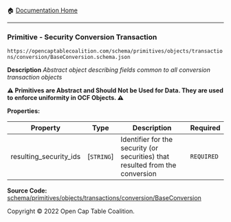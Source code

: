 :house: [Documentation Home](/README.md)

---

### Primitive - Security Conversion Transaction

`https://opencaptablecoalition.com/schema/primitives/objects/transactions/conversion/BaseConversion.schema.json`

**Description** _Abstract object describing fields common to all conversion transaction objects_

**:warning: Primitives are Abstract and Should Not be Used for Data. They are used to enforce uniformity in OCF Objects. :warning:**

**Properties:**

| Property               | Type       | Description                                                                   | Required   |
| ---------------------- | ---------- | ----------------------------------------------------------------------------- | ---------- |
| resulting_security_ids | [`STRING`] | Identifier for the security (or securities) that resulted from the conversion | `REQUIRED` |

**Source Code:** [schema/primitives/objects/transactions/conversion/BaseConversion](/schema/primitives/objects/transactions/conversion/BaseConversion.schema.json)

Copyright © 2022 Open Cap Table Coalition.
